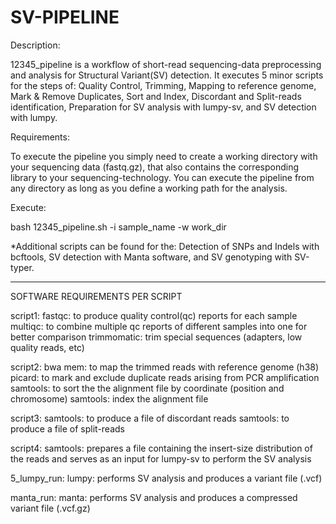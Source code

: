 # SV-PIPELINE

Description:

12345_pipeline is a workflow of short-read sequencing-data preprocessing and analysis for Structural Variant(SV) detection. It executes 5 minor scripts for the steps of: Quality Control, Trimming, Mapping to reference genome, Mark & Remove Duplicates, Sort and Index, Discordant and Split-reads identification, Preparation for SV analysis with lumpy-sv, and SV detection with lumpy. 

Requirements:

To execute the pipeline you simply need to create a working directory with your sequencing data (fastq.gz), that also contains the corresponding library to your sequencing-technology. You can execute the pipeline from any directory as long as you define a working path for the analysis.

Execute:

bash 12345_pipeline.sh -i sample_name -w work_dir


*Additional scripts can be found for the: Detection of SNPs and Indels with bcftools, SV detection with Manta software, and SV genotyping with SV-typer.


--------------------------------------------------------------------------------------------------------------------------------------------------------------------


SOFTWARE REQUIREMENTS PER SCRIPT

script1:
fastqc: to produce quality control(qc) reports for each sample
multiqc: to combine multiple qc reports of different samples into one for better comparison
trimmomatic: trim special sequences (adapters, low quality reads, etc)

script2:
bwa mem: to map the trimmed reads with reference genome (h38)
picard: to mark and exclude duplicate reads arising from PCR amplification
samtools: to sort the the alignment file by coordinate (position and chromosome)
samtools: index the alignment file

script3:
samtools: to produce a file of discordant reads
samtools: to produce a file of split-reads 

script4: 
samtools: prepares a file containing the insert-size distribution of the reads and serves as an input for lumpy-sv to perform the SV analysis

5_lumpy_run:
lumpy: performs SV analysis and produces a variant file (.vcf)

manta_run:
manta: performs SV analysis and produces a compressed variant file (.vcf.gz)


